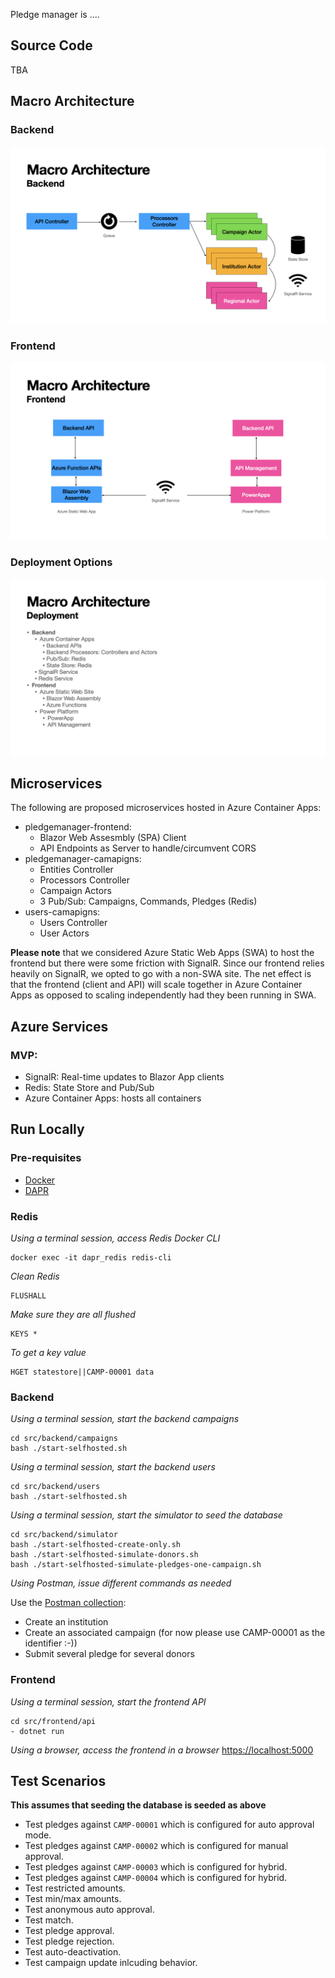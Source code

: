 Pledge manager is ....

## Source Code

TBA

## Macro Architecture

### Backend

![Backend Architecture](./media/pledge-manager-arch-slides.002.png)

### Frontend

![Frontend Architecture](./media/pledge-manager-arch-slides.003.png)

### Deployment Options

![Deployment Options](./media/pledge-manager-arch-slides.004.png)

## Microservices

The following are proposed microservices hosted in Azure Container Apps:
- pledgemanager-frontend:
    - Blazor Web Assesmbly (SPA) Client
    - API Endpoints as Server to handle/circumvent CORS
- pledgemanager-camapigns:
    - Entities Controller
    - Processors Controller
    - Campaign Actors 
    - 3 Pub/Sub: Campaigns, Commands, Pledges (Redis)
- users-camapigns:
    - Users Controller
    - User Actors 

**Please note** that we considered Azure Static Web Apps (SWA) to host the frontend but there were some friction with SignalR. Since our frontend relies heavily on SignalR, we opted to go with a non-SWA site. The net effect is that the frontend (client and API) will scale together in Azure Container Apps as opposed to scaling independently had they been running in SWA.

## Azure Services

### MVP:

- SignalR: Real-time updates to Blazor App clients
- Redis: State Store and Pub/Sub
- Azure Container Apps: hosts all containers

## Run Locally

### Pre-requisites

- [Docker](https://docs.docker.com/get-docker/)
- [DAPR](https://docs.dapr.io/getting-started/)

### Redis

*Using a terminal session, access Redis Docker CLI*

```
docker exec -it dapr_redis redis-cli
```

*Clean Redis* 

```
FLUSHALL
```

*Make sure they are all flushed*

```
KEYS *
```

*To get a key value*

```
HGET statestore||CAMP-00001 data
```

### Backend

*Using a terminal session, start the backend campaigns*

```
cd src/backend/campaigns
bash ./start-selfhosted.sh
```

*Using a terminal session, start the backend users*

```
cd src/backend/users
bash ./start-selfhosted.sh
```

*Using a terminal session, start the simulator to seed the database*

```
cd src/backend/simulator
bash ./start-selfhosted-create-only.sh
bash ./start-selfhosted-simulate-donors.sh
bash ./start-selfhosted-simulate-pledges-one-campaign.sh
```

*Using Postman, issue different commands as needed*

Use the [Postman collection](./src/backend/postman/pledge-manager-collection.json):
- Create an institution
- Create an associated campaign (for now please use CAMP-00001 as the identifier :-))
- Submit several pledge for several donors 

### Frontend

*Using a terminal session, start the frontend API*

```
cd src/frontend/api
- dotnet run
```

*Using a browser, access the frontend in a browser*
[https://localhost:5000](https://localhost:5000)

## Test Scenarios

**This assumes that seeding the database is seeded as above**

- Test pledges against `CAMP-00001` which is configured for auto approval mode.
- Test pledges against `CAMP-00002` which is configured for manual approval.
- Test pledges against `CAMP-00003` which is configured for hybrid.
- Test pledges against `CAMP-00004` which is configured for hybrid.
- Test restricted amounts.
- Test min/max amounts.
- Test anonymous auto approval.
- Test match.
- Test pledge approval.
- Test pledge rejection.
- Test auto-deactivation.
- Test campaign update inlcuding behavior.


